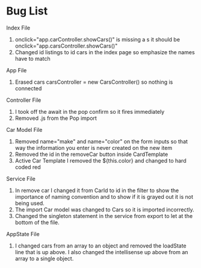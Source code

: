 # Bug List

Index File
1. onclick="app.carController.showCars()" is missing a s it should be onclick="app.carsController.showCars()"
2. Changed id listings to id cars in the index page so emphasize the names have to match

App File
1. Erased cars carsController = new CarsController() so nothing is connected

Controller File
1. I took off the await in the pop confirm so it fires immediately
2. Removed .js from the Pop import

Car Model File
1. Removed name="make" and name="color" on the form inputs so that way the information you enter is never created on the new item
2. Removed the id in the removeCar button inside CardTemplate
3. Active Car Template I removed the ${this.color} and changed to hard coded red


Service File
1. In remove car I changed it from CarId to id in the filter to show the importance of naming convention and to show if it is grayed out it is not being used.
2. The import Car model was changed to Cars so it is imported incorrectly.
3. Changed the singleton statement in the service from export to let at the bottom of the file.

AppState File 
1. I changed cars from an array to an object and removed the loadState line that is up above. I also changed the intellisense up above from an array to a single object.
